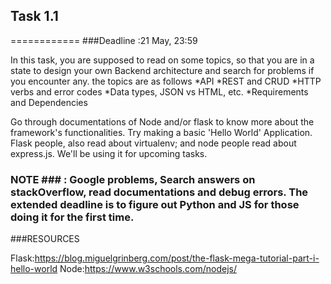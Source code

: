 ## Task 1.1
============
###Deadline :21 May, 23:59

In this task, you are supposed to read on some topics, so that you are in a state to design your own Backend architecture and search for problems if you encounter any.
the topics are as follows
*API
*REST and CRUD 
*HTTP verbs and error codes
*Data types, JSON vs HTML, etc.
*Requirements and Dependencies

Go through documentations of Node and/or flask to know more about the framework's functionalities. Try making a basic 'Hello World' Application.
Flask people, also read about virtualenv; and node people read about express.js. We'll be using it for upcoming tasks.

### NOTE ### : Google problems, Search answers on stackOverflow, read documentations and debug errors. The extended deadline is to figure out Python and JS for those doing it for the first time.

###RESOURCES

Flask:https://blog.miguelgrinberg.com/post/the-flask-mega-tutorial-part-i-hello-world
Node:https://www.w3schools.com/nodejs/
